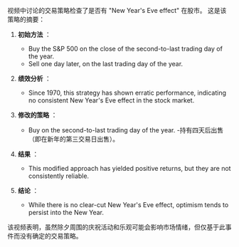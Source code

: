 视频中讨论的交易策略检查了是否有 "New Year's Eve effect" 在股市。 这是该策略的摘要：

1. **初始方法** ：
   - Buy the S&P 500 on the close of the second-to-last trading day of the year.
   - Sell one day later, on the last trading day of the year.

2. **绩效分析** ：
   - Since 1970, this strategy has shown erratic performance, indicating no consistent New Year's Eve effect in the stock market.

3. **修改的策略** ：
   - Buy on the second-to-last trading day of the year.
   -持有四天后出售（即在新年的第三交易日出售）。

4. **结果** ：
   - This modified approach has yielded positive returns, but they are not consistently reliable.

5. **结论** ：
   - While there is no clear-cut New Year's Eve effect, optimism tends to persist into the New Year.

该视频表明，虽然除夕周围的庆祝活动和乐观可能会影响市场情绪，但仅基于此事件而没有确定的交易策略。